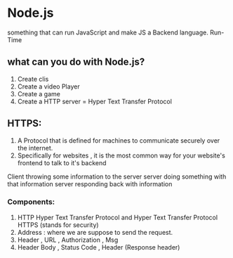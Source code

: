 # Node.js
something that can run JavaScript and  make JS a Backend language.
Run-Time 

## what can you do with Node.js?
1. Create clis
2. Create a video Player
3. Create a game
4. Create a HTTP server = Hyper Text Transfer Protocol 


## HTTPS:
1. A Protocol that is defined for machines to communicate securely over the internet.
2. Specifically for websites , it is the most common way for your website's frontend to talk  to it's backend

Client throwing some information to the server 
server doing something with that information
server responding back with information
### Components:
1.  HTTP Hyper Text Transfer Protocol and Hyper Text Transfer Protocol HTTPS (stands for security)
2.  Address : where we are suppose to send the request.
3.  Header , URL , Authorization , Msg
4.  Header Body , Status Code , Header (Response header)